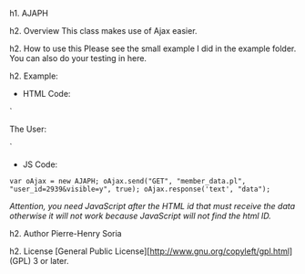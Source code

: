 h1. AJAPH

h2. Overview
This class makes use of Ajax easier.

h2. How to use this
Please see the small example I did in the example folder.
You can also do your testing in here.

h2. Example:

* HTML Code:

`<p>The User:</p>
<div id="data"></div>`

* JS Code:

`var oAjax = new AJAPH;
oAjax.send("GET", "member_data.pl", "user_id=2939&visible=y", true);
oAjax.response('text', "data");`

_Attention, you need JavaScript after the HTML id that must receive the data otherwise it will not work because JavaScript will not find the html ID._

h2. Author
Pierre-Henry Soria

h2. License
[General Public License][http://www.gnu.org/copyleft/gpl.html] (GPL) 3 or later.

